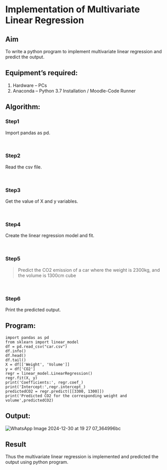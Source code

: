 # Implementation of Multivariate Linear Regression
## Aim
To write a python program to implement multivariate linear regression and predict the output.
## Equipment’s required:
1.	Hardware – PCs
2.	Anaconda – Python 3.7 Installation / Moodle-Code Runner
## Algorithm:
### Step1
Import pandas as pd.

<br>

### Step2
Read the csv file.

<br>

### Step3
Get the value of X and y variables. 

<br>

### Step4
 Create the linear regression model and fit.

<br>

### Step5
>Predict the CO2 emission of a car where the weight is 2300kg, and the volume is 1300cm cube

<br>

### Step6
Print the predicted output.

## Program:
```
import pandas as pd
from sklearn import linear_model
df = pd.read_csv("car.csv")
df.info()
df.head()
df.tail()
X = df[['Weight', 'Volume']]
y = df['CO2']
regr = linear_model.LinearRegression()
regr.fit(X, y)
print('Coefficients:', regr.coef_)
print('Intercept:',regr.intercept_)
predictedCO2 = regr.predict([[3300, 1300]])
print('Predicted CO2 for the corresponding weight and volume',predictedCO2)

```
## Output:
![WhatsApp Image 2024-12-30 at 19 27 07_364996bc](https://github.com/user-attachments/assets/98b53aa5-ebee-43b9-a1b7-d830a1e0093f)


## Result
Thus the multivariate linear regression is implemented and predicted the output using python program.
